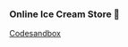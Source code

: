 ### Online Ice Cream Store 🙈

[Codesandbox](https://codesandbox.io/s/dawn-forest-b3kc1l?file=/App.svelte)
